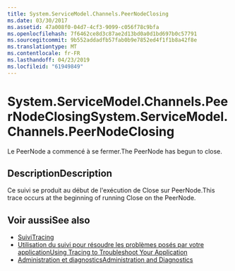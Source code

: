 ```yaml
---
title: System.ServiceModel.Channels.PeerNodeClosing
ms.date: 03/30/2017
ms.assetid: 47a008f0-04d7-4cf3-9099-c056f78c9bfa
ms.openlocfilehash: 7f6462ce8d3c87ae2d13bd0a0d1bd697b0c57791
ms.sourcegitcommit: 9b552addadfb57fab0b9e7852ed4f1f1b8a42f8e
ms.translationtype: MT
ms.contentlocale: fr-FR
ms.lasthandoff: 04/23/2019
ms.locfileid: "61949849"
---
```

# <a name="systemservicemodelchannelspeernodeclosing"></a><span data-ttu-id="89e2b-102">System.ServiceModel.Channels.PeerNodeClosing</span><span class="sxs-lookup"><span data-stu-id="89e2b-102">System.ServiceModel.Channels.PeerNodeClosing</span></span>
<span data-ttu-id="89e2b-103">Le PeerNode a commencé à se fermer.</span><span class="sxs-lookup"><span data-stu-id="89e2b-103">The PeerNode has begun to close.</span></span>  
  
## <a name="description"></a><span data-ttu-id="89e2b-104">Description</span><span class="sxs-lookup"><span data-stu-id="89e2b-104">Description</span></span>  
 <span data-ttu-id="89e2b-105">Ce suivi se produit au début de l'exécution de Close sur PeerNode.</span><span class="sxs-lookup"><span data-stu-id="89e2b-105">This trace occurs at the beginning of running Close on the PeerNode.</span></span>  
  
## <a name="see-also"></a><span data-ttu-id="89e2b-106">Voir aussi</span><span class="sxs-lookup"><span data-stu-id="89e2b-106">See also</span></span>

- [<span data-ttu-id="89e2b-107">Suivi</span><span class="sxs-lookup"><span data-stu-id="89e2b-107">Tracing</span></span>](../../../../../docs/framework/wcf/diagnostics/tracing/index.md)
- [<span data-ttu-id="89e2b-108">Utilisation du suivi pour résoudre les problèmes posés par votre application</span><span class="sxs-lookup"><span data-stu-id="89e2b-108">Using Tracing to Troubleshoot Your Application</span></span>](../../../../../docs/framework/wcf/diagnostics/tracing/using-tracing-to-troubleshoot-your-application.md)
- [<span data-ttu-id="89e2b-109">Administration et diagnostics</span><span class="sxs-lookup"><span data-stu-id="89e2b-109">Administration and Diagnostics</span></span>](../../../../../docs/framework/wcf/diagnostics/index.md)
